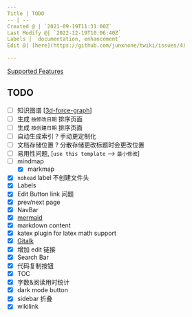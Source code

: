 ```yaml
---
Title | TODO
-- | --
Created @ | `2021-09-19T11:31:00Z`
Last Modify @| `2022-12-19T10:06:40Z`
Labels | `documentation, enhancement`
Edit @| [here](https://github.com/junxnone/twiki/issues/4)

---
```

[Supported Features](/Supported_Features)

## TODO

- [ ]  知识图谱 [[3d-force-graph](https://github.com/vasturiano/3d-force-graph)]
- [ ] 生成 `按修改日期` 排序页面
- [ ] 生成 `按创建日期` 排序页面
- [ ] 自动生成索引 ? 手动更定制化
- [ ] 文档存储位置 ? 分散存储更改标题时会更改位置
- [ ] 易用性问题, [`use this template` --> `最小修改`]
- [ ] mindmap
  - [x] markmap
- [x] `nohead` label 不创建文件头
- [x] Labels
- [x] Edit Button link 问题
- [x] prev/next page
- [x] NavBar
- [x] [mermaid](https://github.com/Leward/mermaid-docsify)
- [x] markdown content
- [x] katex plugin for latex math support
- [x] [Gitalk](https://github.com/gitalk/gitalk/blob/master/readme-cn.md)
- [x] 增加 edit 链接
- [x] Search Bar
- [x] 代码复制按钮
- [x] TOC
- [x] 字数&阅读用时统计
- [x] dark mode button
- [x] sidebar 折叠
- [x] wikilink
